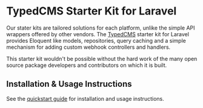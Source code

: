 # TypedCMS Starter Kit for Laravel

Our stater kits are tailored solutions for each platform, unlike the simple API 
wrappers offered by other vendors. The [TypedCMS](https://typedcms.com) starter 
kit for Laravel provides Eloquent like models, repositories, query caching and a 
simple mechanism for adding custom webhook controllers and handlers.

This starter kit wouldn't be possible without the hard work of the many open 
source package developers and contributors on which it is built.

## Installation & Usage Instructions

See the [quickstart guide](https://typedcms.com/technologies/laravelhttps://typedcms.com/technologies/laravel) for installation and usage instructions.